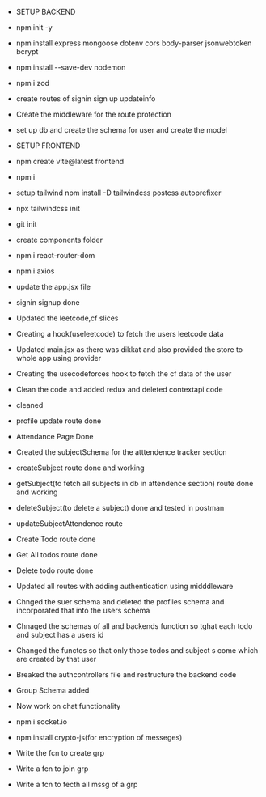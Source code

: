 - SETUP BACKEND
- npm init -y
- npm install express mongoose dotenv cors body-parser jsonwebtoken bcrypt
- npm install --save-dev nodemon
- npm i zod
- create routes of signin sign up updateinfo
- Create the middleware for the route protection
- set up db and create the schema for user and create the model
- SETUP FRONTEND
-  npm create vite@latest frontend  
- npm i
- setup tailwind npm install -D tailwindcss postcss autoprefixer
- npx tailwindcss init
- git init
- create components folder
- npm i react-router-dom
- npm i axios
- update the app.jsx file
- signin signup done




- Updated the leetcode,cf slices
- Creating a hook(useleetcode) to fetch the users leetcode data
- Updated main.jsx as there was dikkat and also provided the store to whole app using provider
- Creating the usecodeforces hook to fetch the cf data of the user
- Clean the code  and added redux and deleted contextapi code
- cleaned 
- profile update route done
- Attendance Page Done
- Created the subjectSchema for the atttendence tracker section
- createSubject route done and working 
- getSubject(to fetch all subjects in db in attendence section) route done and working 
- deleteSubject(to delete a subject) done and tested in postman
- updateSubjectAttendence route 
- Create Todo route done
- Get All todos route done
- Delete todo route done
- Updated all routes with adding authentication using midddleware
- Chnged the suer schema and deleted the profiles schema and incorporated that into the users schema
- Chnaged the schemas of all and backends function so tghat each todo and subject has a users id 
- Changed the functos so that only those todos and subject s come which are created by that user
- Breaked the authcontrollers file and restructure the backend code
- Group Schema added
- Now work on chat functionality
 - npm i socket.io
 - npm install crypto-js(for encryption of messeges)
 - Write the fcn to create grp
 - Write a fcn to join grp
 - Write a fcn to fecth all mssg of a grp
